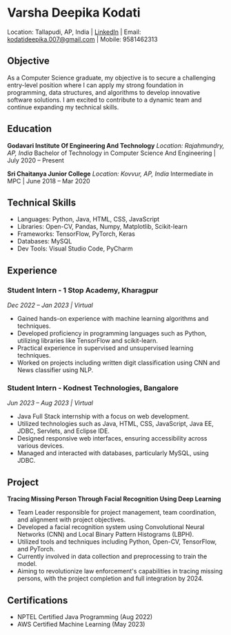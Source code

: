 # Varsha Deepika Kodati

Location: Tallapudi, AP, India | [LinkedIn](www.linkedin.com/in/varsha-kodati) | Email: kodatideepika.007@gmail.com | Mobile: 9581462313

## Objective

As a Computer Science graduate, my objective is to secure a challenging entry-level position where I can apply my strong foundation in programming, data structures, and algorithms to develop innovative software solutions. I am excited to contribute to a dynamic team and continue expanding my technical skills.

## Education

**Godavari Institute Of Engineering And Technology**
*Location: Rajahmundry, AP, India*
Bachelor of Technology in Computer Science And Engineering | July 2020 – Present

**Sri Chaitanya Junior College**
*Location: Kovvur, AP, India*
Intermediate in MPC | June 2018 – Mar 2020

## Technical Skills

- Languages: Python, Java, HTML, CSS, JavaScript
- Libraries: Open-CV, Pandas, Numpy, Matplotlib, Scikit-learn
- Frameworks: TensorFlow, PyTorch, Keras
- Databases: MySQL
- Dev Tools: Visual Studio Code, PyCharm

## Experience

### Student Intern - 1 Stop Academy, Kharagpur
*Dec 2022 – Jan 2023 | Virtual*

- Gained hands-on experience with machine learning algorithms and techniques.
- Developed proficiency in programming languages such as Python, utilizing libraries like TensorFlow and scikit-learn.
- Practical experience in supervised and unsupervised learning techniques.
- Worked on projects including written digit classification using CNN and News classifier using NLP.

### Student Intern - Kodnest Technologies, Bangalore
*Jun 2023 – Aug 2023 | Virtual*

- Java Full Stack internship with a focus on web development.
- Utilized technologies such as Java, HTML, CSS, JavaScript, Java EE, JDBC, Servlets, and Eclipse IDE.
- Designed responsive web interfaces, ensuring accessibility across various devices.
- Managed and interacted with databases, particularly MySQL, using JDBC.

## Project

**Tracing Missing Person Through Facial Recognition Using Deep Learning**

- Team Leader responsible for project management, team coordination, and alignment with project objectives.
- Developed a facial recognition system using Convolutional Neural Networks (CNN) and Local Binary Pattern Histograms (LBPH).
- Utilized tools and techniques including Python, Open-CV, TensorFlow, and PyTorch.
- Currently involved in data collection and preprocessing to train the model.
- Aiming to revolutionize law enforcement's capabilities in tracing missing persons, with the project completion and full integration by 2024.

## Certifications

- NPTEL Certified Java Programming (Aug 2022)
- AWS Certified Machine Learning (May 2023)
